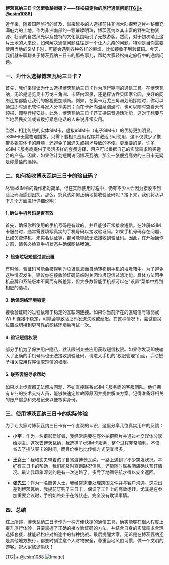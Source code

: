 **博茨瓦纳三日卡怎麽收驗證碼？——轻松搞定你的旅行通信问题[[TG💪+ @esim1088](https://t.me/s/esim1088)]**

近年来，随着国际旅行的普及，越来越多的人选择前往非洲大陆探索这片神秘而充满魅力的土地。作为非洲南部的一颗璀璨明珠，博茨瓦纳以其丰富的野生动物资源、壮丽的自然风光以及独特的文化氛围吸引了无数游客。然而，对于初次踏上这片土地的人来说，如何解决通信问题往往是一个让人头疼的问题。特别是当你需要使用当地的SIM卡时，可能会遇到各种各样的麻烦，比如接收不到验证码。今天，我们就来聊聊关于博茨瓦纳三日卡的那些事儿，帮助大家轻松搞定旅行中的通信问题。

### 一、为什么选择博茨瓦纳三日卡？

首先，我们来谈谈为什么选择博茨瓦纳三日卡作为旅行期间的通信工具。在博茨瓦纳，无论是游览奥卡万戈三角洲、卡萨内温泉，还是探访乔贝国家公园，良好的网络连接都能让我们的旅程更加顺畅。例如，在奥卡万戈三角洲划船探险时，你可以通过即时通讯软件与家人分享美景；而在卡萨内温泉泡澡时，也可以随时查看天气预报，调整行程安排。此外，博茨瓦纳三日卡还支持语音通话功能，这对于想要与当地居民交流或者拨打紧急电话的人来说非常实用。

当然，相比传统的实体SIM卡，虚拟eSIM卡（电子SIM卡）的优势更加明显。eSIM卡无需物理插拔，只需下载相关应用程序并激活即可使用，这不仅减少了携带多张实体卡的麻烦，还避免了因遗失或损坏导致的不便。更重要的是，许多eSIM卡服务商提供了灵活多样的套餐选择，用户可以根据自己的实际需求购买适合的产品。因此，如果你计划短期访问博茨瓦纳，那么一张便捷高效的三日卡无疑是你最佳的选择。

### 二、如何接收博茨瓦纳三日卡的验证码？

尽管eSIM卡的操作相对简单，但在实际使用过程中，仍有不少人会因为接收不到验证码而感到困扰。那么，究竟该如何正确地接收验证码呢？接下来，我们将从以下几个方面进行详细说明：

#### 1. 确认手机号码是否有效

首先，确保你所使用的手机号码是有效的，并且能够正常接收短信。在注册eSIM卡服务时，通常需要填写真实的手机号码以接收验证码。如果手机号码存在问题，比如欠费停机、未实名认证等，都可能导致无法接收到验证码。因此，在开始操作之前，请务必检查手机状态并确保网络畅通。

#### 2. 检查垃圾短信过滤设置

有时候，验证码可能会被误判为垃圾信息而自动转移到手机的垃圾箱中。为了避免这种情况发生，建议你在接收验证码前临时关闭垃圾短信过滤功能。具体方法因手机品牌和系统版本不同而有所差异，但大多数智能手机都可以在“设置”菜单中找到相应的选项。

#### 3. 确保网络环境稳定

接收验证码的过程依赖于稳定的互联网连接。如果你当前所在的区域信号较弱或Wi-Fi连接不稳定，可能会导致验证码发送失败或延迟。在这种情况下，尝试更换位置或切换到更可靠的网络环境后再试一次。

#### 4. 验证短信权限

部分手机为了保护用户隐私，默认限制某些应用获取短信权限。如果你发现即使输入了正确的手机号码也无法接收到验证码，请进入手机的“权限管理”页面，手动授予相关应用程序读取短信的权限。

#### 5. 联系客服寻求帮助

如果以上步骤都无法解决问题，不妨直接联系eSIM卡服务商的客服团队。他们拥有专业的技术支持人员，能够快速定位故障原因并提供解决方案。记得准备好相关的账户信息和交易记录以便核实身份。

### 三、使用博茨瓦纳三日卡的实际体验

为了让大家对博茨瓦纳三日卡有一个直观的认识，这里分享几位真实用户的反馈：

- **小李**：作为一名摄影爱好者，我经常需要在野外拍摄照片并通过社交媒体分享给朋友。这次去博茨瓦纳，我选择了eSIM卡服务，整个过程非常顺利。不仅省去了排队买卡的时间，而且价格也比传统方式便宜很多。
  
- **王女士**：我和丈夫带着孩子自驾游博茨瓦纳，一路上遇到了不少突发状况。幸好有三日卡的帮助，我们能及时查询路况信息，还能随时联系酒店确认预订情况。最让我印象深刻的是有一次迷路了，多亏了地图导航才得以安全返回。

- **张先生**：作为一名商务人士，我经常需要处理跨国文件并与客户沟通。这次出差到博茨瓦纳，我提前订购了三日卡，保证了工作上的高效运转。尤其是在参加重要会议时，手机始终处于在线状态，完全没有耽误事情。

### 四、总结

综上所述，博茨瓦纳三日卡作为一种方便快捷的通信工具，确实能够在很大程度上提升旅行体验。只要掌握了正确的接收验证码的方法，并结合自身的实际需求合理选择套餐，就能轻松应对旅途中的各种挑战。最后提醒大家，无论是在博茨瓦纳还是其他地方旅行，都要时刻注意个人财物安全，尊重当地风俗习惯，做一个文明的游客。祝大家旅途愉快！

[[TG💪+ @esim1088](https://t.me/s/esim1088) ![Image](https://i.postimg.cc/4NQfJmqS/Snipaste-2025-05-13-00-14-12.png)]